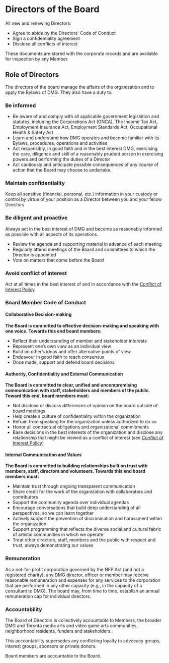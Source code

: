 # Directors of the Board

All new and renewing Directors:

* Agree to abide by the Directors' Code of Conduct
* Sign a confidentiality agreement
* Disclose all conflicts of interest

These documents are stored with the corporate records and are available for inspection by any Member.

## Role of Directors

The directors of the board manage the affairs of the organization and to apply the Bylaws of DMG. They also have a duty to:

### Be informed

* Be aware of and comply with all applicable government legislation and statutes, including the Corporations Act (ONCA), The Income Tax Act, Employment Insurance Act, Employment Standards Act, Occupational Health & Safety Act
* Learn and understand how DMG operates and become familiar with its Bylaws, procedures, operations and activities
* Act responsibly, in good faith and in the best interest DMG, exercising the care, diligence and skill of a reasonably prudent person in exercising powers and performing the duties of a Director
* Act cautiously and anticipate possible consequences of any course of action that the Board may choose to undertake.


### Maintain confidentiality

Keep all sensitive (financial, personal, etc.) information in your custody or control by virtue of your position as a Director between you and your fellow Directors

### Be diligent and proactive

Always act in the best interest of DMG and become as reasonably informed as possible with all aspects of its operations. 

* Review the agenda and supporting material in advance of each meeting
* Regularly attend meetings of the Board and committees to which the Director is appointed
* Vote on matters that come before the Board

### Avoid conflict of interest

Act at all times in the best interest of and in accordance with the [Conflict of Interest Policy](/conflict-of-interest-policy.md)


### Board Member Code of Conduct

#### Collaborative Decision-making

**The Board is committed to effective decision-making and speaking with one voice. Towards this end board members:**

* Reflect their understanding of member and stakeholder interests
* Represent one’s own view as an individual view
* Build on other’s ideas and offer alternative points of view
* Endeavour in good faith to reach consensus
* Once made, support and defend board decisions

#### Authority, Confidentiality and External Communication

**The Board is committed to clear, unified and uncompromising communication with staff, stakeholders and members of the public. Toward this end, board members must:**

* Not disclose or discuss differences of opinion on the board outside of board meetings
* Help create a culture of confidentiality within the organization
* Refrain from speaking for the organization unless authorized to do so
* Honor all contractual obligations and organizational commitments
* Base decisions in the best interests of the organization and disclose any relationship that might be viewed as a conflict of interest (see [Conflict of Interest Policy](/conflict-of-interest-policy.md))

#### Internal Communication and Values

**The Board is committed to building relationships built on trust with members, staff, directors and volunteers. Towards this end board members must:**

* Maintain trust through ongoing transparent communication
* Share credit for the work of the organization with collaborators and contributors
* Support the community agenda over individual agendas
* Encourage conversations that build deep understanding of all perspectives, so we can learn together
* Actively support the prevention of discrimination and harassment within the organization
* Support programming that reflects the diverse social and cultural fabric of artistic communities in which we operate
* Treat other directors, staff, members and the public with respect and trust, always demonstrating our values

### Remuneration

As a not-for-profit corporation governed by the NFP Act (and not a registered charity), any DMG director, officer or member may receive reasonable remuneration and expenses for any services to the corporation that are performed in any other capacity (e.g., in the capacity of a consultant to DMG). The board may, from time to time, establish an annual remuneration cap for individual directors.

### Accountability

The Board of Directors is collectively accountable to Members, the broader DMG and Toronto media arts and video game arts communities, neighborhood residents, funders and stakeholders.

This accountability supersedes any conflicting loyalty to advocacy groups, interest groups, sponsors or private donors.

Board members are accountable to the Board.
